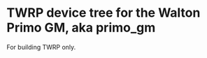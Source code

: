 TWRP device tree for the Walton Primo GM, aka primo_gm
========================================================

For building TWRP only.

